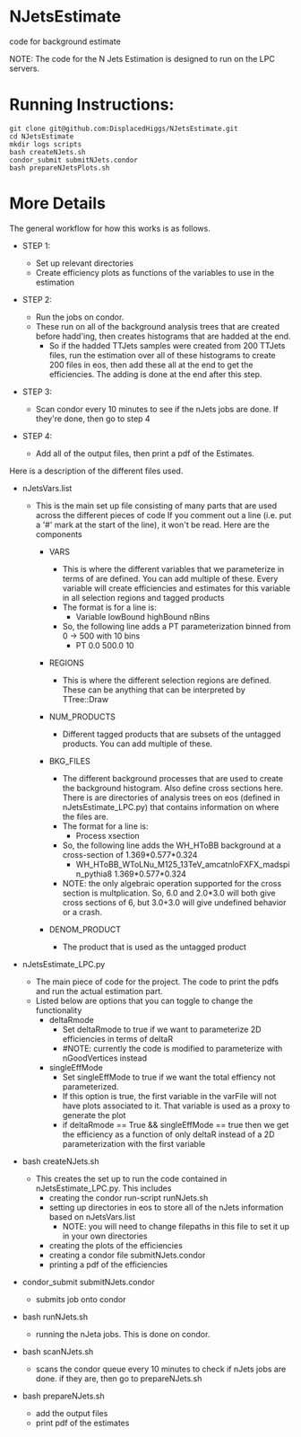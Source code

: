# NJetsEstimate
code for background estimate

NOTE: The code for the N Jets Estimation is designed to run on the LPC servers.


# Running Instructions:
```
git clone git@github.com:DisplacedHiggs/NJetsEstimate.git
cd NJetsEstimate
mkdir logs scripts
bash createNJets.sh
condor_submit submitNJets.condor
bash prepareNJetsPlots.sh
```

# More Details
The general workflow for how this works is as follows.

  - STEP 1:
    - Set up relevant directories
    - Create efficiency plots as functions of the variables to use in the estimation
    
  - STEP 2:
    - Run the jobs on condor.
    - These run on all of the background analysis trees that are created before hadd'ing, then creates histograms that are hadded at the end.
      - So if the hadded TTJets samples were created from 200 TTJets files, run the estimation over all of these histograms to create 200 files in eos, then add these all at the end to get the efficiencies. The adding is done at the end after this step.

  - STEP 3:
    - Scan condor every 10 minutes to see if the nJets jobs are done. If they're done, then go to step 4
    
  - STEP 4:
    - Add all of the output files, then print a pdf of the Estimates.
  
  
Here is a description of the different files used.

- nJetsVars.list
  - This is the main set up file consisting of many parts that are used across the different pieces of code
    If you comment out a line (i.e. put a '#' mark at the start of the line), it won't be read. Here are the components
    
    - VARS
      - This is where the different variables that we parameterize in terms of are defined. You can add multiple of these. Every variable will create efficiencies and estimates for this variable in all selection regions and tagged products
      - The format is for a line is:
        - Variable lowBound highBound nBins
      - So, the following line adds a PT parameterization binned from 0 -> 500 with 10 bins
        - PT 0.0 500.0 10
        
    - REGIONS
      - This is where the different selection regions are defined. These can be anything that can be interpreted by TTree::Draw
    
    - NUM_PRODUCTS
      - Different tagged products that are subsets of the untagged products. You can add multiple of these.
      
    - BKG_FILES
      - The different background processes that are used to create the background histogram. Also define cross sections here. There is are directories of analysis trees on eos (defined in nJetsEstimate_LPC.py) that contains information on where the files are.
      - The format for a line is:
        - Process xsection
      - So, the following line adds the WH_HToBB background at a cross-section of 1.369\*0.577\*0.324
        - WH_HToBB_WToLNu_M125_13TeV_amcatnloFXFX_madspin_pythia8 1.369\*0.577\*0.324
      - NOTE: the only algebraic operation supported for the cross section is multplication. So, 6.0 and 2.0*3.0 will both give cross sections of 6, but 3.0+3.0 will give undefined behavior or a crash.

    - DENOM_PRODUCT
      - The product that is used as the untagged product

- nJetsEstimate_LPC.py
  - The main piece of code for the project. The code to print the pdfs and run the actual estimation part.
  - Listed below are options that you can toggle to change the functionality
    - deltaRmode 
      - Set deltaRmode to true if we want to parameterize 2D efficiencies in terms of deltaR
      - #NOTE: currently the code is modified to parameterize with nGoodVertices instead
    - singleEffMode
      - Set singleEffMode to true if we want the total effiency not parameterized.
      - If this option is true, the first variable in the varFile will not have plots associated to it. That variable is used as a proxy to generate the plot
      - if deltaRmode == True && singleEffMode == true then we get the efficiency as a function of only deltaR instead of a 2D parameterization with the first variable
      
- bash createNJets.sh
  - This creates the set up to run the code contained in nJetsEstimate_LPC.py. This includes
    - creating the condor run-script runNJets.sh
    - setting up directories in eos to store all of the nJets information based on nJetsVars.list
      - NOTE: you will need to change filepaths in this file to set it up in your own directories
    - creating the plots of the efficiencies
    - creating a condor file submitNJets.condor
    - printing a pdf of the efficiencies

- condor_submit submitNJets.condor
  - submits job onto condor

- bash runNJets.sh
  - running the nJeta jobs. This is done on condor.

- bash scanNJets.sh
  - scans the condor queue every 10 minutes to check if nJets jobs are done. if they are, then go to prepareNJets.sh

- bash prepareNJets.sh
  - add the output files
  - print pdf of the estimates

